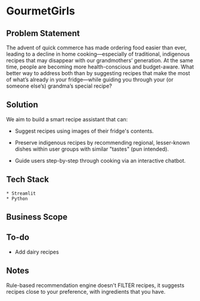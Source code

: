 # GourmetGirls

## Problem Statement
The advent of quick commerce has made ordering food easier than ever, leading to a decline in home cooking—especially of traditional, indigenous recipes that may disappear with our grandmothers’ generation. At the same time, people are becoming more health-conscious and budget-aware. What better way to address both than by suggesting recipes that make the most of what’s already in your fridge—while guiding you through your (or someone else’s) grandma’s special recipe?


## Solution
We aim to build a smart recipe assistant that can:
   * Suggest recipes using images of their fridge's contents.

   * Preserve indigenous recipes by recommending regional, lesser-known dishes within user groups with similar "tastes" (pun intended).

   * Guide users step-by-step through cooking via an interactive chatbot.

## Tech Stack
    * Streamlit
    * Python


## Business Scope

## To-do
   * Add dairy recipes

## Notes
Rule-based recommendation engine doesn't FILTER recipes, it suggests recipes close to your preference, with ingredients that you have.